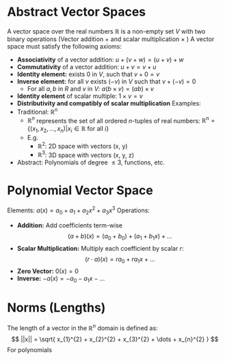 # Abstract Vector Spaces
A vector space over the real numbers $\mathbb{R}$ is a non-empty set $V$ with two binary operations (Vector addition $+$ and scalar multiplication $\times$ ) 
A vector space must satisfy the following axioms:
- **Associativity** of a vector addition: $u+(v+w)=(u+v)+w$
- **Commutativity** of a vector addition: $u+v = v+u$
- **Identity element:** exists $0$ in $V$, such that $v+0=v$
- **Inverse element:** for all $v$ exists $(-v)$ in $V$ such that $v + (-v) = 0$
	- For all $a,b$ in $R$ and $v$ in $V$: $a(b\times v) = (ab)\times v$
- **Identity element** of scalar multiple: $1\times v=v$
- **Distributivity and compatibly of scalar multiplication**
Examples:
- Traditional: $\mathbb{R}^{n}$
	- $\mathbb{R}^{n}$ represents the set of all ordered $n$-tuples of real numbers: $\mathbb{R}^{n} = \{(x_{1},x_{2},\dots,x_{n}) | x_{i} \in \mathbb{R} \text{ for all } i\}$
	- E.g.
		- $\mathbb{R}^{2}$: 2D space with vectors (x, y)
		-  $\mathbb{R}^{3}$: 3D space with vectors (x, y, z)
- Abstract: Polynomials of degree $\leq 3$, functions, etc.

# Polynomial Vector Space
Elements: $a(x) = a_{0} + a_{1} + a_{2}x^{2} + a_{3}x^{3}$
Operations:
- **Addition:** Add coefficients term-wise
$$
(a+b)(x) = (a_{0}+b_{0})+(a_{1}+b_{1}x) + \dots
$$
- **Scalar Multiplication:** Multiply each coefficient by scalar $r$:
$$
(r \cdot a)(x) = ra_{0}+ra_{1}x + \dots
$$
- **Zero Vector:** $0(x)=0$
- **Inverse:** $-a(x) = -a_{0}-a_{1}x - \dots$
# Norms (Lengths)
The length of a vector in the $\mathbb{R}^{n}$ domain is defined as:
$$
||x|| = \sqrt{ x_{1}^{2} + x_{2}^{2} + x_{3}^{2} + \dots + x_{n}^{2} }
$$
For polynomials